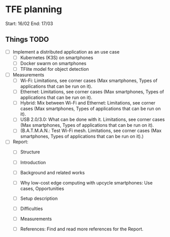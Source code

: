# TFE planning

Start: 16/02
End: 17/03

## Things TODO

- [ ] Implement a distributed application as an use case
	- [ ] Kubernetes (K3S) on smartphones
	- [ ] Docker swarm on smartphones
	- [ ] TFlite model for object detection
- [ ] Measurements
	- [ ] Wi-Fi: Limitations, see corner cases (Max smartphones, Types of applications that can be run on it).
	- [ ] Ethernet: Limitations, see corner cases (Max smartphones, Types of applications that can be run on it).
	- [ ] Hybrid: Mix between Wi-Fi and Ethernet: Limitations, see corner cases (Max smartphones, Types of applications that can be run on it).
	- [ ] USB 2.0/3.0: What can be done with it. Limitations, see corner cases (Max smartphones, Types of applications that can be run on it).
	- [ ] (B.A.T.M.A.N.: Test Wi-Fi mesh. Limitations, see corner cases (Max smartphones, Types of applications that can be run on it).)
- [ ] Report:
	- [ ] Structure
	- [ ] Introduction
	- [ ] Background and related works
	- [ ] Why low-cost edge computing with upcycle smartphones: Use cases, Opportunities
	- [ ] Setup description
	- [ ] Difficulties
	- [ ] Measurements
	- [ ] References: Find and read more references for the Report.
	
